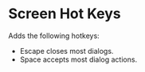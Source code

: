 # Screen Hot Keys

Adds the following hotkeys:
* Escape closes most dialogs.
* Space accepts most dialog actions.
